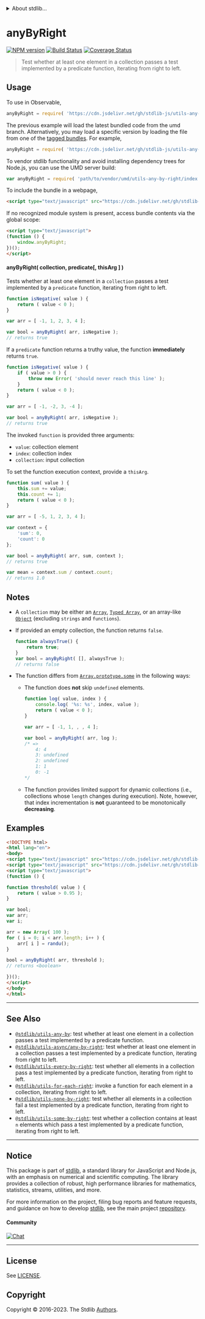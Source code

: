 <!--

@license Apache-2.0

Copyright (c) 2018 The Stdlib Authors.

Licensed under the Apache License, Version 2.0 (the "License");
you may not use this file except in compliance with the License.
You may obtain a copy of the License at

   http://www.apache.org/licenses/LICENSE-2.0

Unless required by applicable law or agreed to in writing, software
distributed under the License is distributed on an "AS IS" BASIS,
WITHOUT WARRANTIES OR CONDITIONS OF ANY KIND, either express or implied.
See the License for the specific language governing permissions and
limitations under the License.

-->


<details>
  <summary>
    About stdlib...
  </summary>
  <p>We believe in a future in which the web is a preferred environment for numerical computation. To help realize this future, we've built stdlib. stdlib is a standard library, with an emphasis on numerical and scientific computation, written in JavaScript (and C) for execution in browsers and in Node.js.</p>
  <p>The library is fully decomposable, being architected in such a way that you can swap out and mix and match APIs and functionality to cater to your exact preferences and use cases.</p>
  <p>When you use stdlib, you can be absolutely certain that you are using the most thorough, rigorous, well-written, studied, documented, tested, measured, and high-quality code out there.</p>
  <p>To join us in bringing numerical computing to the web, get started by checking us out on <a href="https://github.com/stdlib-js/stdlib">GitHub</a>, and please consider <a href="https://opencollective.com/stdlib">financially supporting stdlib</a>. We greatly appreciate your continued support!</p>
</details>

# anyByRight

[![NPM version][npm-image]][npm-url] [![Build Status][test-image]][test-url] [![Coverage Status][coverage-image]][coverage-url] <!-- [![dependencies][dependencies-image]][dependencies-url] -->

> Test whether at least one element in a collection passes a test implemented by a predicate function, iterating from right to left.

<!-- Section to include introductory text. Make sure to keep an empty line after the intro `section` element and another before the `/section` close. -->

<section class="intro">

</section>

<!-- /.intro -->

<!-- Package usage documentation. -->



<section class="usage">

## Usage

To use in Observable,

```javascript
anyByRight = require( 'https://cdn.jsdelivr.net/gh/stdlib-js/utils-any-by-right@umd/browser.js' )
```
The previous example will load the latest bundled code from the umd branch. Alternatively, you may load a specific version by loading the file from one of the [tagged bundles](https://github.com/stdlib-js/utils-any-by-right/tags). For example,

```javascript
anyByRight = require( 'https://cdn.jsdelivr.net/gh/stdlib-js/utils-any-by-right@v0.1.0-umd/browser.js' )
```

To vendor stdlib functionality and avoid installing dependency trees for Node.js, you can use the UMD server build:

```javascript
var anyByRight = require( 'path/to/vendor/umd/utils-any-by-right/index.js' )
```

To include the bundle in a webpage,

```html
<script type="text/javascript" src="https://cdn.jsdelivr.net/gh/stdlib-js/utils-any-by-right@umd/browser.js"></script>
```

If no recognized module system is present, access bundle contents via the global scope:

```html
<script type="text/javascript">
(function () {
    window.anyByRight;
})();
</script>
```

#### anyByRight( collection, predicate\[, thisArg ] )

Tests whether at least one element in a `collection` passes a test implemented by a `predicate` function, iterating from right to left.

```javascript
function isNegative( value ) {
    return ( value < 0 );
}

var arr = [ -1, 1, 2, 3, 4 ];

var bool = anyByRight( arr, isNegative );
// returns true
```

If a `predicate` function returns a truthy value, the function **immediately** returns `true`.

```javascript
function isNegative( value ) {
    if ( value > 0 ) {
        throw new Error( 'should never reach this line' );
    }
    return ( value < 0 );
}

var arr = [ -1, -2, 3, -4 ];

var bool = anyByRight( arr, isNegative );
// returns true
```

The invoked `function` is provided three arguments:

-   `value`: collection element
-   `index`: collection index
-   `collection`: input collection

To set the function execution context, provide a `thisArg`.

```javascript
function sum( value ) {
    this.sum += value;
    this.count += 1;
    return ( value < 0 );
}

var arr = [ -5, 1, 2, 3, 4 ];

var context = {
    'sum': 0,
    'count': 0
};

var bool = anyByRight( arr, sum, context );
// returns true

var mean = context.sum / context.count;
// returns 1.0
```

</section>

<!-- /.usage -->

<!-- Package usage notes. Make sure to keep an empty line after the `section` element and another before the `/section` close. -->

<section class="notes">

## Notes

-   A `collection` may be either an [`Array`][mdn-array], [`Typed Array`][mdn-typed-array], or an array-like [`Object`][mdn-object] (excluding `strings` and `functions`).

-   If provided an empty collection, the function returns `false`.

    ```javascript
    function alwaysTrue() {
        return true;
    }
    var bool = anyByRight( [], alwaysTrue );
    // returns false
    ```

-   The function differs from [`Array.prototype.some`][mdn-array-some] in the following ways:

    -   The function does **not** skip `undefined` elements.

        <!-- eslint-disable no-sparse-arrays, stdlib/doctest-marker -->

        ```javascript
        function log( value, index ) {
            console.log( '%s: %s', index, value );
            return ( value < 0 );
        }

        var arr = [ -1, 1, , , 4 ];

        var bool = anyByRight( arr, log );
        /* =>
            4: 4
            3: undefined
            2: undefined
            1: 1
            0: -1
        */
        ```

    -   The function provides limited support for dynamic collections (i.e., collections whose `length` changes during execution). Note, however, that index incrementation is **not** guaranteed to be monotonically **decreasing**.

</section>

<!-- /.notes -->

<!-- Package usage examples. -->

<section class="examples">

## Examples

<!-- eslint no-undef: "error" -->

```html
<!DOCTYPE html>
<html lang="en">
<body>
<script type="text/javascript" src="https://cdn.jsdelivr.net/gh/stdlib-js/random-base-randu@umd/browser.js"></script>
<script type="text/javascript" src="https://cdn.jsdelivr.net/gh/stdlib-js/utils-any-by-right@umd/browser.js"></script>
<script type="text/javascript">
(function () {

function threshold( value ) {
    return ( value > 0.95 );
}

var bool;
var arr;
var i;

arr = new Array( 100 );
for ( i = 0; i < arr.length; i++ ) {
    arr[ i ] = randu();
}

bool = anyByRight( arr, threshold );
// returns <boolean>

})();
</script>
</body>
</html>
```

</section>

<!-- /.examples -->

<!-- Section to include cited references. If references are included, add a horizontal rule *before* the section. Make sure to keep an empty line after the `section` element and another before the `/section` close. -->

<section class="references">

</section>

<!-- /.references -->

<!-- Section for related `stdlib` packages. Do not manually edit this section, as it is automatically populated. -->

<section class="related">

* * *

## See Also

-   <span class="package-name">[`@stdlib/utils-any-by`][@stdlib/utils/any-by]</span><span class="delimiter">: </span><span class="description">test whether at least one element in a collection passes a test implemented by a predicate function.</span>
-   <span class="package-name">[`@stdlib/utils-async/any-by-right`][@stdlib/utils/async/any-by-right]</span><span class="delimiter">: </span><span class="description">test whether at least one element in a collection passes a test implemented by a predicate function, iterating from right to left.</span>
-   <span class="package-name">[`@stdlib/utils-every-by-right`][@stdlib/utils/every-by-right]</span><span class="delimiter">: </span><span class="description">test whether all elements in a collection pass a test implemented by a predicate function, iterating from right to left.</span>
-   <span class="package-name">[`@stdlib/utils-for-each-right`][@stdlib/utils/for-each-right]</span><span class="delimiter">: </span><span class="description">invoke a function for each element in a collection, iterating from right to left.</span>
-   <span class="package-name">[`@stdlib/utils-none-by-right`][@stdlib/utils/none-by-right]</span><span class="delimiter">: </span><span class="description">test whether all elements in a collection fail a test implemented by a predicate function, iterating from right to left.</span>
-   <span class="package-name">[`@stdlib/utils-some-by-right`][@stdlib/utils/some-by-right]</span><span class="delimiter">: </span><span class="description">test whether a collection contains at least `n` elements which pass a test implemented by a predicate function, iterating from right to left.</span>

</section>

<!-- /.related -->

<!-- Section for all links. Make sure to keep an empty line after the `section` element and another before the `/section` close. -->


<section class="main-repo" >

* * *

## Notice

This package is part of [stdlib][stdlib], a standard library for JavaScript and Node.js, with an emphasis on numerical and scientific computing. The library provides a collection of robust, high performance libraries for mathematics, statistics, streams, utilities, and more.

For more information on the project, filing bug reports and feature requests, and guidance on how to develop [stdlib][stdlib], see the main project [repository][stdlib].

#### Community

[![Chat][chat-image]][chat-url]

---

## License

See [LICENSE][stdlib-license].


## Copyright

Copyright &copy; 2016-2023. The Stdlib [Authors][stdlib-authors].

</section>

<!-- /.stdlib -->

<!-- Section for all links. Make sure to keep an empty line after the `section` element and another before the `/section` close. -->

<section class="links">

[npm-image]: http://img.shields.io/npm/v/@stdlib/utils-any-by-right.svg
[npm-url]: https://npmjs.org/package/@stdlib/utils-any-by-right

[test-image]: https://github.com/stdlib-js/utils-any-by-right/actions/workflows/test.yml/badge.svg?branch=v0.1.0
[test-url]: https://github.com/stdlib-js/utils-any-by-right/actions/workflows/test.yml?query=branch:v0.1.0

[coverage-image]: https://img.shields.io/codecov/c/github/stdlib-js/utils-any-by-right/main.svg
[coverage-url]: https://codecov.io/github/stdlib-js/utils-any-by-right?branch=main

<!--

[dependencies-image]: https://img.shields.io/david/stdlib-js/utils-any-by-right.svg
[dependencies-url]: https://david-dm.org/stdlib-js/utils-any-by-right/main

-->

[chat-image]: https://img.shields.io/gitter/room/stdlib-js/stdlib.svg
[chat-url]: https://app.gitter.im/#/room/#stdlib-js_stdlib:gitter.im

[stdlib]: https://github.com/stdlib-js/stdlib

[stdlib-authors]: https://github.com/stdlib-js/stdlib/graphs/contributors

[umd]: https://github.com/umdjs/umd
[es-module]: https://developer.mozilla.org/en-US/docs/Web/JavaScript/Guide/Modules

[deno-url]: https://github.com/stdlib-js/utils-any-by-right/tree/deno
[umd-url]: https://github.com/stdlib-js/utils-any-by-right/tree/umd
[esm-url]: https://github.com/stdlib-js/utils-any-by-right/tree/esm
[branches-url]: https://github.com/stdlib-js/utils-any-by-right/blob/main/branches.md

[stdlib-license]: https://raw.githubusercontent.com/stdlib-js/utils-any-by-right/main/LICENSE

[mdn-array]: https://developer.mozilla.org/en-US/docs/Web/JavaScript/Reference/Global_Objects/Array

[mdn-typed-array]: https://developer.mozilla.org/en-US/docs/Web/JavaScript/Reference/Global_Objects/TypedArray

[mdn-object]: https://developer.mozilla.org/en-US/docs/Web/JavaScript/Reference/Global_Objects/Object

[mdn-array-some]: https://developer.mozilla.org/en-US/docs/Web/JavaScript/Reference/Global_Objects/Array/some

<!-- <related-links> -->

[@stdlib/utils/any-by]: https://github.com/stdlib-js/utils-any-by/tree/umd

[@stdlib/utils/async/any-by-right]: https://github.com/stdlib-js/utils-async-any-by-right/tree/umd

[@stdlib/utils/every-by-right]: https://github.com/stdlib-js/utils-every-by-right/tree/umd

[@stdlib/utils/for-each-right]: https://github.com/stdlib-js/utils-for-each-right/tree/umd

[@stdlib/utils/none-by-right]: https://github.com/stdlib-js/utils-none-by-right/tree/umd

[@stdlib/utils/some-by-right]: https://github.com/stdlib-js/utils-some-by-right/tree/umd

<!-- </related-links> -->

</section>

<!-- /.links -->
